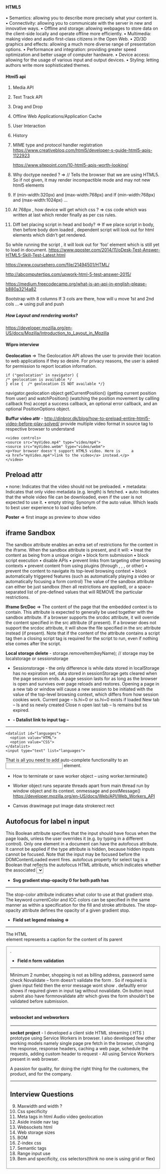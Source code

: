 #### HTML5
•	Semantics: allowing you to describe more precisely what your content is.
•	Connectivity: allowing you to communicate with the server in new and innovative ways.
•	Offline and storage: allowing webpages to store data on the client-side locally and operate offline more efficiently.
•	Multimedia: making video and audio first-class citizens in the Open Web.
•	2D/3D graphics and effects: allowing a much more diverse range of presentation options.
•	Performance and integration: providing greater speed optimization and better usage of computer hardware.
•	Device access: allowing for the usage of various input and output devices.
•	Styling: letting authors write more sophisticated themes.

#### Html5 api
1. Media API
2. Text Track API 
3. Drag and Drop
4. Offline Web Applications/Application Cache
5. User Interaction
6. History
7. MIME type and protocol handler registration
https://www.creativebloq.com/html5/developer-s-guide-html5-apis-1122923

	https://www.sitepoint.com/10-html5-apis-worth-looking/

8. Why doctype needed ? => <!DOCTYPE html> // Tells the browser that we are using HTML5. So if not given, it may render incompactible mode and may not new html5 elements
9. If (min-width:320px) and (max-width:768px) and If (min-width:768px) and (max-width:1024px) …
10. At 768px , how device will get which css ? => css code which was written at last which render finally as per css rules.
11. Diff bet placing script in head and body? => If we place script in body, then before body dom loaded , dependent script will look out for html elements which didn’t get rendered.

    <head>
    <script>
    Document.getElementById(‘foo’).style.color = “red”;
    </script>
    </head>
    <body>
    <div id=”foo”></div>
    </body>

So while running the script , it will look out for ‘foo’ element which is still yet to load in document.
https://www.qposter.com/2014/11/oDesk-Test-Answer-HTML5-Skill-Test-Latest.html

https://www.coursehero.com/file/21494501/HTML/

http://abcomputertips.com/upwork-html-5-test-answer-2015/

https://medium.freecodecamp.org/what-is-an-api-in-english-please-b880a3214a82

Bootstrap with 8 columns
If 3 cols are there, how will u move 1st and 2nd cols …=> using pull and push

##### How Layout and rendering works?

https://developer.mozilla.org/en-US/docs/Mozilla/Introduction_to_Layout_in_Mozilla


#### Wipro interview

**Geolocation** => The Geolocation API allows the user to provide their location to web applications if they so desire. For privacy reasons, the user is asked for permission to report location information.

    if ("geolocation" in navigator) {  
    /* geolocation is available */
    } else {  /* geolocation IS NOT available */}

navigator.geolocation object
getCurrentPosition() (getting current position from user) and watchPosition() (watching the position movement by callling callback fns) accept a success callback, an optional error callback, and an optional PositionOptions object.

**Buffur video attr** - http://dinbror.dk/blog/how-to-preload-entire-html5-video-before-play-solved/
provide multiple video format in source tag to respective browser to understand

    <video controls>  
    <source src="myVideo.mp4" type="video/mp4">
    <source src="myVideo.webm" type="video/webm">
    <p>Your browser doesn't support HTML5 video. Here is     a 
    <a href="myVideo.mp4">link to the video</a> instead.</p>
    </video>

**Preload attr**
--

•	none: Indicates that the video should not be preloaded.
•	metadata: Indicates that only video metadata (e.g. length) is fetched.
•	auto: Indicates that the whole video file can be downloaded, even if the user is not expected to use it.
•	empty string: Synonym of the auto value.
Which leads to best user experience to load video before.

**Poster** => first image as preview to show video

**iframe Sandbox**
--
The sandbox attribute enables an extra set of restrictions for the content in the iframe.
When the sandbox attribute is present, and it will:
•	treat the content as being from a unique origin
•	block form submission
•	block script execution
•	disable APIs
•	prevent links from targeting other browsing contexts
•	prevent content from using plugins (through <embed>, <object>, <applet>, or other)
•	prevent the content to navigate its top-level browsing context
•	block automatically triggered features (such as automatically playing a video or automatically focusing a form control)
The value of the sandbox attribute can either be just sandbox (then all restrictions are applied), or a space-separated list of pre-defined values that will REMOVE the particular restrictions.

**Iframe SrcDoc** => The content of the page that the embedded context is to contain. This attribute is expected to generally be used together with the sandbox attribute. If a browser supports the srcdoc attribute, it will override the content specified in the src attribute (if present). If a browser does not support the srcdoc attribute, it will show the file specified in the src attribute instead (if present). Note that if the content of the attribute contains a script tag then a closing script tag is required for the script to run, even if nothing else comes after the script.

**Local storage delete** - storage.removeItem(keyName); // storage may be localstorage or sessionstorage

- Sessionstorage - the only difference is while data stored in localStorage has no expiration set, data stored in sessionStorage gets cleared when the page session ends. A page session lasts for as long as the browser is open and survives over page reloads and restores. Opening a page in a new tab or window will cause a new session to be initiated with the value of the top-level browsing context, which differs from how session cookies work.
Current page – ls.hi=0 or ss.hi=0 exists if loaded
New tab – ls and ss newly created
Close n open last tab – ls remains but ss expired.

- **- Datalist link to input tag –**
---
    <datalist id="languages">
      <option value="HTML">
      <option value="CSS">
    </datalist>
    <input type="text" list="languages">

That is all you need to add auto-complete functionality to an <input> element.
 

- How to terminate or save worker object – using worker.terminate()

- Worker object runs separate threads apart from main thread run by window object and its context.
onmessage and postMessage()
https://developer.mozilla.org/en-US/docs/Web/API/Web_Workers_API

- Canvas drawimage put image data strokerect rect

**Autofocus for label n input**
---
This Boolean attribute specifies that the input should have focus when the page loads, unless the user overrides it (e.g. by typing in a different control). Only one element in a document can have the autofocus attribute. It cannot be applied if the type attribute is hidden, because hidden inputs cannot be focused. Note that the input may be focused before the DOMContentLoaded event fires.
autofocus property for select tag is a Boolean that reflects the autofocus HTML attribute, which indicates whether the associated <select> element  will get input focus when the page loads, unless the user overrides it.
 

- **Svg gradient stop-opacity 0 for both path has**
- --- 
The stop-color attribute indicates what color to use at that gradient stop. The keyword currentColor and ICC colors can be specified in the same manner as within a <paint> specification for the fill and stroke attributes.
The stop-opacity attribute defines the opacity of a given gradient stop.

- **Field set legend missing =>** 
- ---
The HTML <legend> element represents a caption for the content of its parent <fieldset>.

- **Field n form validation**
- ---
Minimum 2 number, shopping is not as billing address, password same check
Novalidate – form doesn’t validate the form . So if required is given input field then the error message wont show . defaultly error shows if required given in input tag without novalidate.
On button input submit also have formnovalidate attr which gives the form shouldn't be validated before submission.

-----

#### websocket and webworkers
---

**socket project** - I developed a client side HTML streaming ( HTS ) prototype using Service Workers in browser.
I also developed few other working models namely single page pre fetch in the browser, changing the response, response headers, caching a web page, schedule the requests, adding custom header to request - All using Service Workers present in web browser.

A passion for quality, for doing the right thing for the customers, the product, and for the company.

----

Interview Questions
--

9. Maxwidth and width ?
10. Css specificity
11. Meta tags in html Audio video geolocation 
12. Aside inside nav tag
13. Websockets html
14.	Web storage sizes
15.	BOM
16.	Z-index css
17.	Semantic tags
18. Range input use
19. Bem and specificity, css selectors(think no one is using grid or flex)
